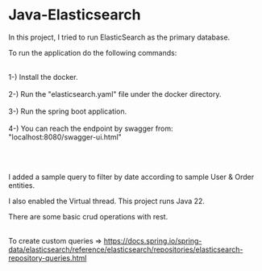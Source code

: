 # Java-Elasticsearch
<p>In this project, I tried to run ElasticSearch as the primary database. 

To run the application do the following commands:</p>

<br>1-) Install the docker. </br>
<br>2-) Run the "elasticsearch.yaml" file under the docker directory.</br>
<br>3-) Run the spring boot application.</br>
<br>4-) You can reach the endpoint by swagger from: "localhost:8080/swagger-ui.html"</br>

<p>
<br></br>


  
</p>
<p>I added a sample query to filter by date according to sample User & Order entities.

I also enabled the Virtual thread. This project runs Java 22.

There are some basic crud operations with rest.</p>


<br>To create custom queries => https://docs.spring.io/spring-data/elasticsearch/reference/elasticsearch/repositories/elasticsearch-repository-queries.html </br>
